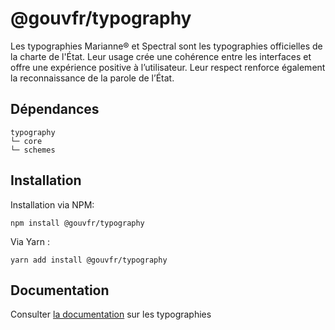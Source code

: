 # @gouvfr/typography

Les typographies Marianne® et Spectral sont les typographies officielles de la charte de l'État. Leur usage crée une cohérence entre les interfaces et offre une expérience positive à l’utilisateur. Leur respect renforce également la reconnaissance de la parole de l’État.

## Dépendances
```shell
typography
└─ core
└─ schemes
```

## Installation
Installation via NPM:
```
npm install @gouvfr/typography
```
Via Yarn :
```
yarn add install @gouvfr/typography
```

## Documentation

Consulter [la documentation](https://gouvfr.atlassian.net/wiki/spaces/DB/pages/223019527/Typographie+-+Typography) sur les typographies

